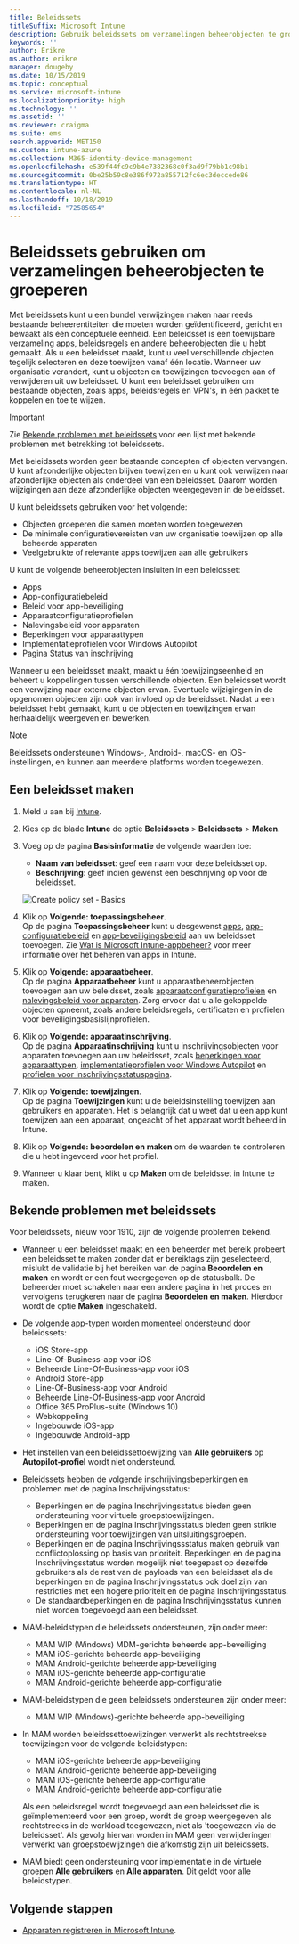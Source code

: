 ```yaml
---
title: Beleidssets
titleSuffix: Microsoft Intune
description: Gebruik beleidssets om verzamelingen beheerobjecten te groeperen in Microsoft Intune.
keywords: ''
author: Erikre
ms.author: erikre
manager: dougeby
ms.date: 10/15/2019
ms.topic: conceptual
ms.service: microsoft-intune
ms.localizationpriority: high
ms.technology: ''
ms.assetid: ''
ms.reviewer: craigma
ms.suite: ems
search.appverid: MET150
ms.custom: intune-azure
ms.collection: M365-identity-device-management
ms.openlocfilehash: e539f44fc9c9b4e7382368c0f3ad9f79bb1c98b1
ms.sourcegitcommit: 0be25b59c8e386f972a855712fc6ec3deccede86
ms.translationtype: HT
ms.contentlocale: nl-NL
ms.lasthandoff: 10/18/2019
ms.locfileid: "72585654"
---
```

# <a name="use-policy-sets-to-group-collections-of-management-objects"></a>Beleidssets gebruiken om verzamelingen beheerobjecten te groeperen

Met beleidssets kunt u een bundel verwijzingen maken naar reeds bestaande beheerentiteiten die moeten worden geïdentificeerd, gericht en bewaakt als één conceptuele eenheid. Een beleidsset is een toewijsbare verzameling apps, beleidsregels en andere beheerobjecten die u hebt gemaakt. Als u een beleidsset maakt, kunt u veel verschillende objecten tegelijk selecteren en deze toewijzen vanaf één locatie. Wanneer uw organisatie verandert, kunt u objecten en toewijzingen toevoegen aan of verwijderen uit uw beleidsset. U kunt een beleidsset gebruiken om bestaande objecten, zoals apps, beleidsregels en VPN's, in één pakket te koppelen en toe te wijzen. 

> [!IMPORTANT]
> Zie [Bekende problemen met beleidssets](~/fundamentals/policy-sets.md#policy-sets-known-issues) voor een lijst met bekende problemen met betrekking tot beleidssets.

Met beleidssets worden geen bestaande concepten of objecten vervangen. U kunt afzonderlijke objecten blijven toewijzen en u kunt ook verwijzen naar afzonderlijke objecten als onderdeel van een beleidsset. Daarom worden wijzigingen aan deze afzonderlijke objecten weergegeven in de beleidsset. 

U kunt beleidssets gebruiken voor het volgende:

- Objecten groeperen die samen moeten worden toegewezen
- De minimale configuratievereisten van uw organisatie toewijzen op alle beheerde apparaten
- Veelgebruikte of relevante apps toewijzen aan alle gebruikers

U kunt de volgende beheerobjecten insluiten in een beleidsset:
- Apps
- App-configuratiebeleid
- Beleid voor app-beveiliging
- Apparaatconfiguratieprofielen
- Nalevingsbeleid voor apparaten
- Beperkingen voor apparaattypen
- Implementatieprofielen voor Windows Autopilot
- Pagina Status van inschrijving

Wanneer u een beleidsset maakt, maakt u één toewijzingseenheid en beheert u koppelingen tussen verschillende objecten. Een beleidsset wordt een verwijzing naar externe objecten ervan. Eventuele wijzigingen in de opgenomen objecten zijn ook van invloed op de beleidsset. Nadat u een beleidsset hebt gemaakt, kunt u de objecten en toewijzingen ervan herhaaldelijk weergeven en bewerken. 

> [!NOTE]
> Beleidssets ondersteunen Windows-, Android-, macOS- en iOS-instellingen, en kunnen aan meerdere platforms worden toegewezen.

## <a name="how-to-create-a-policy-set"></a>Een beleidsset maken

1. Meld u aan bij [Intune](https://go.microsoft.com/fwlink/?linkid=2090973).
2. Kies op de blade **Intune** de optie **Beleidssets** > **Beleidssets** > **Maken**.
3. Voeg op de pagina **Basisinformatie** de volgende waarden toe:
    - **Naam van beleidsset**: geef een naam voor deze beleidsset op.
    - **Beschrijving**: geef indien gewenst een beschrijving op voor de beleidsset.
   <p>
   <img alt="Create policy set - Basics" src="~/fundamentals/media/policy-sets/policy-sets-01.png">

4. Klik op **Volgende: toepassingsbeheer**.<br>
   Op de pagina **Toepassingsbeheer** kunt u desgewenst [apps](~/apps/apps-add.md), [app-configuratiebeleid](~/apps/app-configuration-policies-overview.md) en [app-beveiligingsbeleid](~/apps/app-protection-policy.md) aan uw beleidsset toevoegen. Zie [Wat is Microsoft Intune-appbeheer?](~/apps/app-management.md) voor meer informatie over het beheren van apps in Intune. 
5. Klik op **Volgende: apparaatbeheer**.<br>
   Op de pagina **Apparaatbeheer** kunt u apparaatbeheerobjecten toevoegen aan uw beleidsset, zoals [apparaatconfiguratieprofielen](~/configuration/device-profiles.md) en [nalevingsbeleid voor apparaten](~/protect/device-compliance-get-started.md). Zorg ervoor dat u alle gekoppelde objecten opneemt, zoals andere beleidsregels, certificaten en profielen voor beveiligingsbasislijnprofielen.
6. Klik op **Volgende: apparaatinschrijving**.<br>
   Op de pagina **Apparaatinschrijving** kunt u inschrijvingsobjecten voor apparaten toevoegen aan uw beleidsset, zoals [beperkingen voor apparaattypen](~/enrollment/enrollment-restrictions-set.md), [implementatieprofielen voor Windows Autopilot](~/enrollment/enrollment-autopilot.md) en [profielen voor inschrijvingsstatuspagina](~/enrollment/windows-enrollment-status.md).
7. Klik op **Volgende: toewijzingen**.<br>
   Op de pagina **Toewijzingen** kunt u de beleidsinstelling toewijzen aan gebruikers en apparaten. Het is belangrijk dat u weet dat u een app kunt toewijzen aan een apparaat, ongeacht of het apparaat wordt beheerd in Intune.
8. Klik op **Volgende: beoordelen en maken** om de waarden te controleren die u hebt ingevoerd voor het profiel.
9. Wanneer u klaar bent, klikt u op **Maken** om de beleidsset in Intune te maken. 

## <a name="policy-sets-known-issues"></a>Bekende problemen met beleidssets

Voor beleidssets, nieuw voor 1910, zijn de volgende problemen bekend.

- Wanneer u een beleidsset maakt en een beheerder met bereik probeert een beleidsset te maken zonder dat er bereiktags zijn geselecteerd, mislukt de validatie bij het bereiken van de pagina **Beoordelen en maken** en wordt er een fout weergegeven op de statusbalk. De beheerder moet schakelen naar een andere pagina in het proces en vervolgens terugkeren naar de pagina **Beoordelen en maken**. Hierdoor wordt de optie **Maken** ingeschakeld.  
 
- De volgende app-typen worden momenteel ondersteund door beleidssets:
    - iOS Store-app
    - Line-Of-Business-app voor iOS
    - Beheerde Line-Of-Business-app voor iOS
    - Android Store-app
    - Line-Of-Business-app voor Android
    - Beheerde Line-Of-Business-app voor Android
    - Office 365 ProPlus-suite (Windows 10)
    - Webkoppeling
    - Ingebouwde iOS-app
    - Ingebouwde Android-app

- Het instellen van een beleidssettoewijzing van **Alle gebruikers** op **Autopilot-profiel** wordt niet ondersteund.

- Beleidssets hebben de volgende inschrijvingsbeperkingen en problemen met de pagina Inschrijvingsstatus:
    - Beperkingen en de pagina Inschrijvingsstatus bieden geen ondersteuning voor virtuele groepstoewijzingen.
    - Beperkingen en de pagina Inschrijvingsstatus bieden geen strikte ondersteuning voor toewijzingen van uitsluitingsgroepen. 
    - Beperkingen en de pagina Inschrijvingssstatus maken gebruik van conflictoplossing op basis van prioriteit. Beperkingen en de pagina Inschrijvingsstatus worden mogelijk niet toegepast op dezelfde gebruikers als de rest van de payloads van een beleidsset als de beperkingen en de pagina Inschrijvingsstatus ook doel zijn van restricties met een hogere prioriteit en de pagina Inschrijvingsstatus.
    - De standaardbeperkingen en de pagina Inschrijvingsstatus kunnen niet worden toegevoegd aan een beleidsset.

- MAM-beleidstypen die beleidssets ondersteunen, zijn onder meer: 
    - MAM WIP (Windows) MDM-gerichte beheerde app-beveiliging 
    - MAM iOS-gerichte beheerde app-beveiliging
    - MAM Android-gerichte beheerde app-beveiliging
    - MAM iOS-gerichte beheerde app-configuratie
    - MAM Android-gerichte beheerde app-configuratie

- MAM-beleidstypen die geen beleidssets ondersteunen zijn onder meer: 
    - MAM WIP (Windows)-gerichte beheerde app-beveiliging

- In MAM worden beleidssettoewijzingen verwerkt als rechtstreekse toewijzingen voor de volgende beleidstypen:
    - MAM iOS-gerichte beheerde app-beveiliging
    - MAM Android-gerichte beheerde app-beveiliging
    - MAM iOS-gerichte beheerde app-configuratie
    - MAM Android-gerichte beheerde app-configuratie

    Als een beleidsregel wordt toegevoegd aan een beleidsset die is geïmplementeerd voor een groep, wordt de groep weergegeven als rechtstreeks in de workload toegewezen, niet als 'toegewezen via de beleidsset'. Als gevolg hiervan worden in MAM geen verwijderingen verwerkt van groepstoewijzingen die afkomstig zijn uit beleidssets.

- MAM biedt geen ondersteuning voor implementatie in de virtuele groepen **Alle gebruikers** en **Alle apparaten**. Dit geldt voor alle beleidstypen.

## <a name="next-steps"></a>Volgende stappen

- [Apparaten registreren in Microsoft Intune](~/enrollment/index.yml).